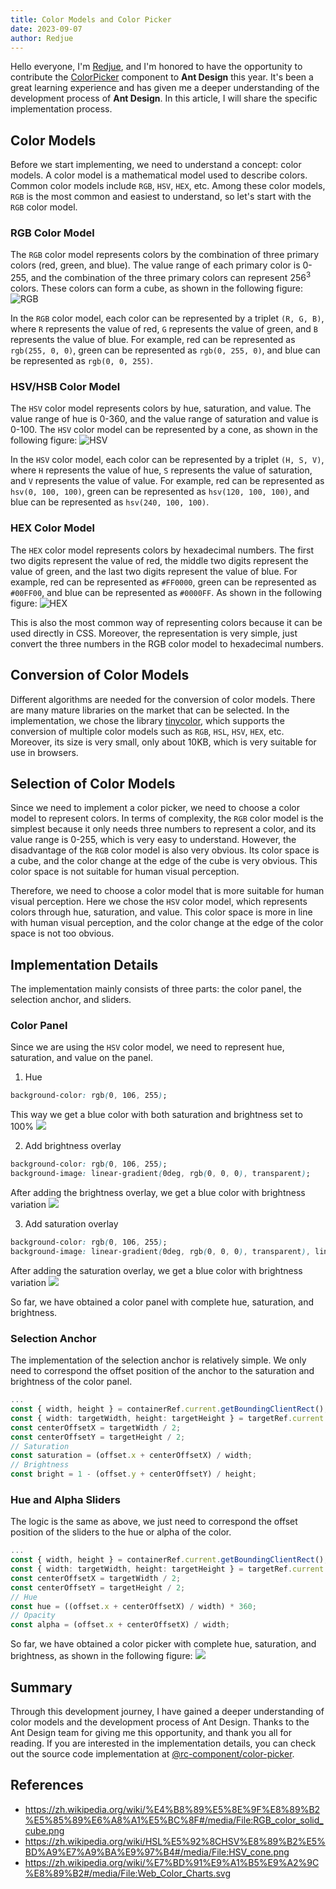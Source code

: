 ```yaml
---
title: Color Models and Color Picker
date: 2023-09-07
author: Redjue
---
```


Hello everyone, I'm [Redjue](https://github.com/Redjue), and I'm honored to have the opportunity to contribute the [ColorPicker](/components/color-picker) component to **Ant Design** this year. It's been a great learning experience and has given me a deeper understanding of the development process of **Ant Design**. In this article, I will share the specific implementation process.

## Color Models

Before we start implementing, we need to understand a concept: color models. A color model is a mathematical model used to describe colors. Common color models include `RGB`, `HSV`, `HEX`, etc. Among these color models, `RGB` is the most common and easiest to understand, so let's start with the `RGB` color model.

### RGB Color Model

The `RGB` color model represents colors by the combination of three primary colors (red, green, and blue). The value range of each primary color is 0-255, and the combination of the three primary colors can represent 256<sup>3</sup> colors. These colors can form a cube, as shown in the following figure: ![RGB](https://user-images.githubusercontent.com/21119589/268834307-79fca808-d3a3-4fe8-b370-ea1ec472023c.png)

In the `RGB` color model, each color can be represented by a triplet `(R, G, B)`, where `R` represents the value of red, `G` represents the value of green, and `B` represents the value of blue. For example, red can be represented as `rgb(255, 0, 0)`, green can be represented as `rgb(0, 255, 0)`, and blue can be represented as `rgb(0, 0, 255)`.

### HSV/HSB Color Model

The `HSV` color model represents colors by hue, saturation, and value. The value range of hue is 0-360, and the value range of saturation and value is 0-100. The `HSV` color model can be represented by a cone, as shown in the following figure: ![HSV](https://user-images.githubusercontent.com/21119589/268834741-83940b90-c709-492b-8a7e-f59d317411e9.png)

In the `HSV` color model, each color can be represented by a triplet `(H, S, V)`, where `H` represents the value of hue, `S` represents the value of saturation, and `V` represents the value of value. For example, red can be represented as `hsv(0, 100, 100)`, green can be represented as `hsv(120, 100, 100)`, and blue can be represented as `hsv(240, 100, 100)`.

### HEX Color Model

The `HEX` color model represents colors by hexadecimal numbers. The first two digits represent the value of red, the middle two digits represent the value of green, and the last two digits represent the value of blue. For example, red can be represented as `#FF0000`, green can be represented as `#00FF00`, and blue can be represented as `#0000FF`. As shown in the following figure: ![HEX](https://user-images.githubusercontent.com/21119589/268841812-1b8310f5-322b-45ec-b768-d4115cf7091d.png)

This is also the most common way of representing colors because it can be used directly in CSS. Moreover, the representation is very simple, just convert the three numbers in the RGB color model to hexadecimal numbers.

## Conversion of Color Models

Different algorithms are needed for the conversion of color models. There are many mature libraries on the market that can be selected. In the implementation, we chose the library [tinycolor](https://github.com/scttcper/tinycolor), which supports the conversion of multiple color models such as `RGB`, `HSL`, `HSV`, `HEX`, etc. Moreover, its size is very small, only about 10KB, which is very suitable for use in browsers.

## Selection of Color Models

Since we need to implement a color picker, we need to choose a color model to represent colors. In terms of complexity, the `RGB` color model is the simplest because it only needs three numbers to represent a color, and its value range is 0-255, which is very easy to understand. However, the disadvantage of the `RGB` color model is also very obvious. Its color space is a cube, and the color change at the edge of the cube is very obvious. This color space is not suitable for human visual perception.

Therefore, we need to choose a color model that is more suitable for human visual perception. Here we chose the `HSV` color model, which represents colors through hue, saturation, and value. This color space is more in line with human visual perception, and the color change at the edge of the color space is not too obvious.

## Implementation Details

The implementation mainly consists of three parts: the color panel, the selection anchor, and sliders.

### Color Panel

Since we are using the `HSV` color model, we need to represent hue, saturation, and value on the panel.

1. Hue

```css
background-color: rgb(0, 106, 255);
```

This way we get a blue color with both saturation and brightness set to 100% <img style="width:auto" src="https://user-images.githubusercontent.com/21119589/266240524-e40a2df7-c3c8-4ecc-aff9-10a4b2d645d7.png"/>

2. Add brightness overlay

```css
background-color: rgb(0, 106, 255);
background-image: linear-gradient(0deg, rgb(0, 0, 0), transparent);
```

After adding the brightness overlay, we get a blue color with brightness variation <img style="width:auto" src="https://user-images.githubusercontent.com/21119589/266242191-e31fd6e2-675b-455c-bc98-9df3b3c8be7f.png"/>

3. Add saturation overlay

```css
background-color: rgb(0, 106, 255);
background-image: linear-gradient(0deg, rgb(0, 0, 0), transparent), linear-gradient(90deg, rgb(255, 255, 255), rgba(255, 255, 255, 0));
```

After adding the saturation overlay, we get a blue color with brightness variation <img style="width:auto" src="https://user-images.githubusercontent.com/21119589/266243231-6d682bf5-fb74-4a8e-9930-19a604d1203f.png"/>

So far, we have obtained a color panel with complete hue, saturation, and brightness.

### Selection Anchor

The implementation of the selection anchor is relatively simple. We only need to correspond the offset position of the anchor to the saturation and brightness of the color panel.

```ts
...
const { width, height } = containerRef.current.getBoundingClientRect();
const { width: targetWidth, height: targetHeight } = targetRef.current.getBoundingClientRect();
const centerOffsetX = targetWidth / 2;
const centerOffsetY = targetHeight / 2;
// Saturation
const saturation = (offset.x + centerOffsetX) / width;
// Brightness
const bright = 1 - (offset.y + centerOffsetY) / height;
```

### Hue and Alpha Sliders

The logic is the same as above, we just need to correspond the offset position of the sliders to the hue or alpha of the color.

```ts
...
const { width, height } = containerRef.current.getBoundingClientRect();
const { width: targetWidth, height: targetHeight } = targetRef.current.getBoundingClientRect();
const centerOffsetX = targetWidth / 2;
const centerOffsetY = targetHeight / 2;
// Hue
const hue = ((offset.x + centerOffsetX) / width) * 360;
// Opacity
const alpha = (offset.x + centerOffsetX) / width;
```

So far, we have obtained a color picker with complete hue, saturation, and brightness, as shown in the following figure: <img style="width:auto" src="https://user-images.githubusercontent.com/21119589/266269086-3dacf4e6-f799-4cb1-b81a-fd4930d7063f.png"/>

## Summary

Through this development journey, I have gained a deeper understanding of color models and the development process of Ant Design. Thanks to the Ant Design team for giving me this opportunity, and thank you all for reading. If you are interested in the implementation details, you can check out the source code implementation at [@rc-component/color-picker](https://github.com/react-component/color-picker).

## References

- https://zh.wikipedia.org/wiki/%E4%B8%89%E5%8E%9F%E8%89%B2%E5%85%89%E6%A8%A1%E5%BC%8F#/media/File:RGB_color_solid_cube.png
- https://zh.wikipedia.org/wiki/HSL%E5%92%8CHSV%E8%89%B2%E5%BD%A9%E7%A9%BA%E9%97%B4#/media/File:HSV_cone.png
- https://zh.wikipedia.org/wiki/%E7%BD%91%E9%A1%B5%E9%A2%9C%E8%89%B2#/media/File:Web_Color_Charts.svg

